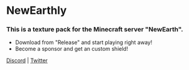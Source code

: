 # NewEarthly
### **This is a texture pack for the Minecraft server "NewEarth".**

- Download from "Release" and start playing right away!
- Become a sponsor and get an custom shield!

[Discord](https://discord.gg/XvNV6pCRme) | [Twitter](https://tiwtter.com/xeproject)
